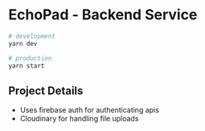 # EchoPad - Backend Service

```bash
# development
yarn dev

# production
yarn start
```

## Project Details

- Uses firebase auth for authenticating apis
- Cloudinary for handling file uploads
